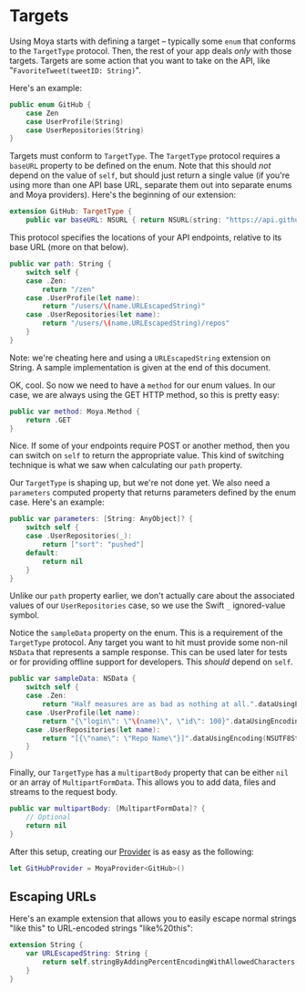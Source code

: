 Targets
=======

Using Moya starts with defining a target – typically some `enum` that conforms
to the `TargetType` protocol. Then, the rest of your app deals *only* with
those targets. Targets are some action that you want to take on the API,
like "`FavoriteTweet(tweetID: String)`".

Here's an example:

```swift
public enum GitHub {
    case Zen
    case UserProfile(String)
    case UserRepositories(String)
}
```

Targets must conform to `TargetType`. The `TargetType` protocol requires a
`baseURL` property to be defined on the enum. Note that this should *not* depend
on the value of `self`, but should just return a single value (if you're using
more than one API base URL, separate them out into separate enums and Moya
providers). Here's the beginning of our extension:

```swift
extension GitHub: TargetType {
    public var baseURL: NSURL { return NSURL(string: "https://api.github.com")! }
```

This protocol specifies the locations of
your API endpoints, relative to its base URL (more on that below).

```swift
public var path: String {
    switch self {
    case .Zen:
        return "/zen"
    case .UserProfile(let name):
        return "/users/\(name.URLEscapedString)"
    case .UserRepositories(let name):
        return "/users/\(name.URLEscapedString)/repos"
    }
}
```

Note: we're cheating here and using a `URLEscapedString` extension on String.
A sample implementation is given at the end of this document.

OK, cool. So now we need to have a `method` for our enum values. In our case, we
are always using the GET HTTP method, so this is pretty easy:

```swift
public var method: Moya.Method {
    return .GET
}
```

Nice. If some of your endpoints require POST or another method, then you can switch
on `self` to return the appropriate value. This kind of switching technique is what
we saw when calculating our `path` property.

Our `TargetType` is shaping up, but we're not done yet. We also need a `parameters`
computed property that returns parameters defined by the enum case. Here's an example:

```swift
public var parameters: [String: AnyObject]? {
    switch self {
    case .UserRepositories(_):
        return ["sort": "pushed"]
    default:
        return nil
    }
}
```

Unlike our `path` property earlier, we don't actually care about the associated values
of our `UserRepositories` case, so we use the Swift `_` ignored-value symbol.

Notice the `sampleData` property on the enum. This is a requirement of
the `TargetType` protocol. Any target you want to hit must provide some non-nil
`NSData` that represents a sample response. This can be used later for tests or
for providing offline support for developers. This *should* depend on `self`.

```swift
public var sampleData: NSData {
    switch self {
    case .Zen:
        return "Half measures are as bad as nothing at all.".dataUsingEncoding(NSUTF8StringEncoding)!
    case .UserProfile(let name):
        return "{\"login\": \"\(name)\", \"id\": 100}".dataUsingEncoding(NSUTF8StringEncoding)!
    case .UserRepositories(let name):
        return "[{\"name\": \"Repo Name\"}]".dataUsingEncoding(NSUTF8StringEncoding)!
    }
}
```

Finally, our `TargetType` has a `multipartBody` property that can be either
`nil` or an array of `MultipartFormData`. This allows you to add data,
files and streams to the request body.

```swift
public var multipartBody: [MultipartFormData]? {
	// Optional
	return nil
}
```

After this setup, creating our [Provider](Providers.md) is as easy as the following:

```swift
let GitHubProvider = MoyaProvider<GitHub>()
```

Escaping URLs
-------------

Here's an example extension that allows you to easily escape normal strings
"like this" to URL-encoded strings "like%20this":

```swift
extension String {
    var URLEscapedString: String {
        return self.stringByAddingPercentEncodingWithAllowedCharacters(NSCharacterSet.URLHostAllowedCharacterSet())!
    }
}
```
